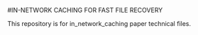#IN-NETWORK CACHING FOR FAST FILE RECOVERY

This repository is for in_network_caching paper technical files. 

